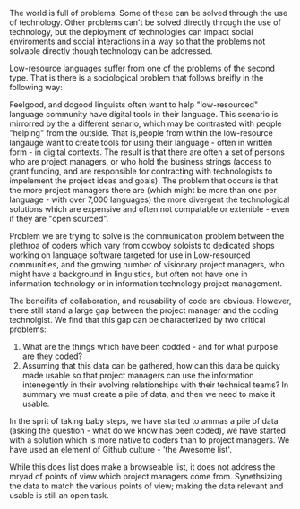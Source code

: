 The world is full of problems. Some of these can be solved through the use of technology. Other problems can't be solved directly through the use of technology, but the deployment of technologies can impact social enviroments and social interactions in a way so that the problems not solvable directly though technology can be addressed.

Low-resource languages suffer from one of the problems of the second type. That is there is a sociological problem that follows breifly in the following way:

Feelgood, and dogood linguists often want to help "low-resourced" language community have digital tools in their language. This scenario is mirrorred by the a different senario, which may be contrasted with people "helping" from the outside. That is,people from within the low-resource langauge want to create tools for using their language - often in written form - in digital contexts.
The result is that there are often a set of persons who are project managers, or who hold the business strings (access to grant funding, and are responsible for contracting with technologists to impelement the project ideas and goals).
The problem that occurs is that the more project managers there are (which might be more than one per language - with over 7,000 languages) the more divergent the technological solutions which are expensive and often not compatable or extenible - even if they are "open sourced".

Problem we are trying to solve is the communication problem between the plethroa of coders which vary from cowboy soloists to dedicated shops working on language software targeted for use in Low-resourced communities, and the growing number of visionary project managers, who might have a background in linguistics, but often not have one in information technology or in information technology project management.

The beneifits of collaboration, and reusability of code are obvious. However, there still stand a large gap between the project manager and the coding technolgist. We find that this gap can be characterized by two critical problems: 
1. What are the things which have been codded - and for what purpose are they coded? 
2. Assuming that this data can be gathered, how can this data be quicky made usable so that project managers can use the information intenegently in their evolving relationships with their technical teams? In summary we must create a pile of data, and then we need to make it usable.

In the sprit of taking baby steps, we have started to ammas a pile of data (asking the question - what do we know has been coded), we have started with a solution which is more native to coders than to project managers. We have used an element of Github culture - 'the Awesome list'. 

While this does list does make a browseable list, it does not address the mryad of points of view which project managers come from. Synethsizing the data to match the various points of view; making the data relevant and usable is still an open task.
